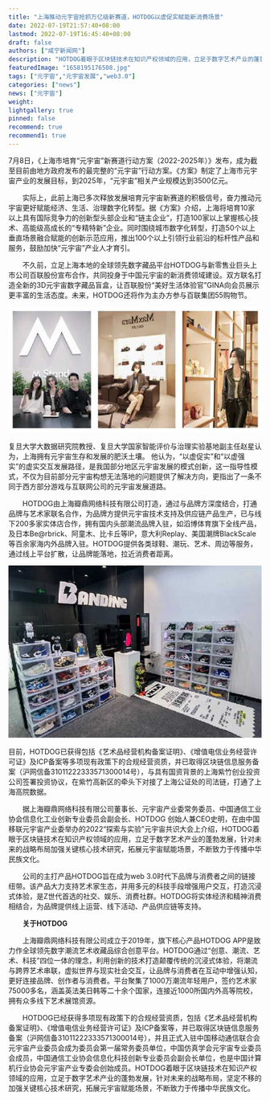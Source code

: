 ```yaml
---
title: "上海推动元宇宙抢抓万亿级新赛道，HOTDOG以虚促实赋能新消费场景"
date: 2022-07-19T21:57:40+08:00
lastmod: 2022-07-19T16:45:40+08:00
draft: false
authors: ["咸宁新闻网"]
description: "HOTDOG着眼于区块链技术在知识产权领域的应用，立足于数字艺术产业的蓬勃发展，针对未来的战略布局，坚定不移的加强关键核心技术研究，拓展元宇宙赋能场景，不断致力于传播中华民族文化。"
featuredImage: "1658195176508.jpg"
tags: ["元宇宙","元宇宙发展","web3.0"]
categories: ["news"]
news: ["元宇宙"]
weight: 
lightgallery: true
pinned: false
recommend: true
recommend1: true
---
```


​     7月8日，《上海市培育“元宇宙”新赛道行动方案（2022-2025年）》发布，成为截至目前由地方政府发布的最完整的“元宇宙”行动方案。《方案》制定了上海市元宇宙产业的发展目标，到2025年，“元宇宙”相关产业规模达到3500亿元。

　　实际上，此前上海已多次释放发展培育元宇宙新赛道的积极信号，奋力推动元宇宙更好赋能经济、生活、治理数字化转型。据《方案》介绍，上海将培育10家以上具有国际竞争力的创新型头部企业和“链主企业”，打造100家以上掌握核心技术、高能级高成长的“专精特新”企业。同时围绕城市数字化转型，打造50个以上垂直场景融合赋能的创新示范应用，推出100个以上引领行业前沿的标杆性产品和服务，鼓励加快“元宇宙”产业人才育引。

　　不久前，立足上海本地的全球领先数字藏品平台HOTDOG与新零售业巨头上市公司百联股份宣布合作，共同投身于中国元宇宙的新消费领域建设。双方联名打造全新的3D元宇宙数字藏品盲盒，让百联股份“美好生活体验官”GINA向会员展示更丰富的生活态度。未来，HOTDOG还将作为主办方参与百联集团55购物节。

![1](1658194748821.jpg)

复旦大学大数据研究院教授、复旦大学国家智能评价与治理实验基地副主任赵星认为，上海拥有元宇宙生存和发展的肥沃土壤。 他认为，“以虚促实”和“以虚强实”的虚实交互发展路径，是我国部分地区元宇宙发展的模式创新，这一指导性模式，不仅为目前部分元宇宙构想无法落地的问题提供了解决方向，更指出了一条不同于西方部分游戏与互联网公司的元宇宙发展道路。

　　HOTDOG由上海瓣鼎网络科技有限公司打造，通过与品牌方深度结合，打通品牌与艺术家联名合作，为品牌方提供元宇宙技术支持及供应链产品生产，已与线下200多家实体店合作，拥有国内头部潮流品牌入驻，如滔博体育旗下全线产品，及日本Be@rbrick、阿童木、比卡丘等IP，意大利Replay、美国潮牌BlackScale等百余家海内外品牌入驻。HOTDOG提供各类球鞋、潮玩、艺术、周边等服务，通过线上平台扩散，让品牌能落地，拉近消费者距离。

![2](1658194906083.jpg)

目前，HOTDOG已获得包括《艺术品经营机构备案证明》、《增值电信业务经营许可证》及ICP备案等多项现有政策下的合规经营资质，并已取得区块链信息服务备案（沪网信备31011222333571300014号），与具有国资背景的上海紫竹创业投资公司签署投资协议，在紫竹高新区的牵头下对接了上海公证处的司法链，打通了上海高院数据。

　　据上海瓣鼎网络科技有限公司董事长、元宇宙产业委常务委员、中国通信工业协会信息化工业创新专业委员会副会长、HOTDOG 创始人兼CEO史明，在由中国移联元宇宙产业委举办的2022“探索与实验”元宇宙共识大会上介绍，HOTDOG着眼于区块链技术在知识产权领域的应用，立足于数字艺术产业的蓬勃发展，针对未来的战略布局加强关键核心技术研究，拓展元宇宙赋能场景，不断致力于传播中华民族文化。

　　公司的主打产品HOTDOG旨在成为web 3.0时代下品牌与消费者之间的链接纽带。该产品大力支持艺术家生态，并用多元的科技手段增强用户交互，打造沉浸式体验，是Z世代首选的社交、娱乐、消费社群。HOTDOG将实体经济和精神消费相结合，为品牌提供线上运营、线下活动、产品供应链等支持。

　　**关于HOTDOG**

　　上海瓣鼎网络科技有限公司成立于2019年，旗下核心产品HOTDOG APP是致力作全球领先数字潮流艺术收藏品综合创意平台。HOTDOG通过“创意、潮流、艺术、科技”四位一体的理念，利用创新的技术打造颠覆传统的沉浸式体验，将潮流与跨界艺术串联，虚拟世界与现实社会交互，让品牌与消费者在互动中增强认知，更好连接品牌、创作者与消费者。平台聚集了1000万潮流年轻用户，签约艺术家75000多名，涵盖英法美日韩等二十余个国家，连接近1000所国内外高等院校，拥有众多线下艺术展馆资源。

　　HOTDOG已经获得多项现有政策下的合规经营资质，包括《艺术品经营机构备案证明》、《增值电信业务经营许可证》及ICP备案等，并已取得区块链信息服务备案（沪网信备31011222333571300014号），并且正式入驻中国移动通信联合会元宇宙产业委员会成为委员会第一届常务委员单位，中国仿真学会元宇宙专业委员会成员，中国通信工业协会信息化科技创新专业委员会副会长单位，也是中国计算机行业协会元宇宙产业专委会创始成员。HOTDOG着眼于区块链技术在知识产权领域的应用，立足于数字艺术产业的蓬勃发展，针对未来的战略布局，坚定不移的加强关键核心技术研究，拓展元宇宙赋能场景，不断致力于传播中华民族文化。